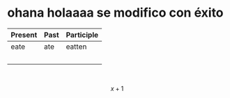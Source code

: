 # ohana holaaaa se modifico con éxito

| Present | Past   | Participle |
| :------ | :----- | :--------- |
| eate    | ate    | eatten     |
| <br />  | <br /> | <br />     |

<br />

$$
x+1
$$

